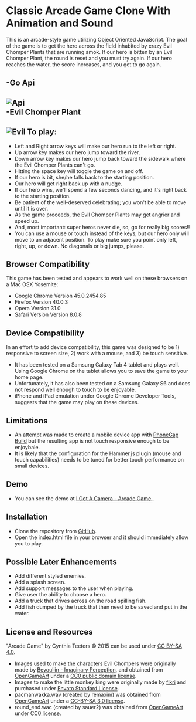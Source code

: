 
# Classic Arcade Game Clone With Animation and Sound

This is an arcade-style game utilizing Object Oriented JavaScript. The goal of the game is to get the hero across the field inhabited by crazy Evil Chomper Plants that are running amok. If our hero is bitten by an Evil Chomper Plant, the round is reset and you must try again. If our hero reaches the water, the score increases, and you get to go again.

-Go Api
---
![Api](images/wu-idle.png)  
-Evil Chomper Plant
---
![Evil](images/evil-red-flower-2.png)
To play:
---
- Left and Right arrow keys will make our hero run to the left or right.
- Up arrow key makes our hero jump toward the river.
- Down arrow key makes our hero jump back toward the sidewalk where the Evil Chomper Plants can't go.
- Hitting the space key will toggle the game on and off.
- If our hero is bit, she/he falls back to the starting position.
- Our hero will get right back up with a nudge.
- If our hero wins, we'll spend a few seconds dancing, and it's right back to the starting position.
- Be patient of the well-deserved celebrating; you won't be able to move until it is over.
- As the game proceeds, the Evil Chomper Plants may get angrier and speed up.
- And, most important: super heros never die, so, go for really big scores!!
- You can use a mouse or touch instead of the keys, but our hero only will move to an adjacent position. To play make sure you point only left, right, up, or down. No diagonals or big jumps, please.

Browser Compatibility
---
This game has been tested and appears to work well on these browsers on a Mac OSX Yosemite:
* Google Chrome Version 45.0.2454.85
* Firefox Version 40.0.3
* Opera Version 31.0
* Safari Version Version 8.0.8

Device Compatibility
---
In an effort to add device compatibility, this game was designed to be 1) responsive to screen size, 2) work with a mouse, and 3) be touch sensitive.
- It has been tested on a Samsung Galaxy Tab 4 tablet and plays well. Using Google Chrome on the tablet allows you to save the game to your home page.
- Unfortunately, it has also been tested on a Samsung Galaxy S6 and does not respond well enough to touch to be enjoyable.
- iPhone and iPad emulation under Google Chrome Developer Tools, suggests that the game may play on these devices.

Limitations
---
- An attempt was made to create a mobile device app with [PhoneGap Build](https://build.phonegap.com/apps) but the resulting app is not touch responsive enough to be enjoybale.
- It is likely that the configuration for the Hammer.js plugin (mouse and touch capabilities) needs to be tuned for better touch performance on small devices.

Demo
---
- You can see the demo at [I Got A Camera - Arcade Game ](http://igotacamera.com/arcade/).

## Installation
- Clone the repository from [GitHub](http://GitHub.com/cynthiateeters/arcade-game).
- Open the index.html file in your browser and it should immediately allow you to play.

## Possible Later Enhancements
- Add different styled enemies.
- Add a splash screen.
- Add support messages to the user when playing.
- Give user the ability to choose a hero.
- Add a truck that drives across on the road spilling fish.
- Add fish dumped by the truck that then need to be saved and put in the water.

## License and Resources
"Arcade Game" by Cynthia Teeters © 2015 can be used under [CC BY-SA 4.0](http://creativecommons.org/licenses/by-sa/4.0/).
- Images used to make the characters Evil Chompers were originally made by [Bevouliin - Imaginary Perception](http://bevouliin.com), and obtained from [OpenGameArt](http://opengameart.org) under a [CC0 public domain license](http://creativecommons.org/publicdomain/zero/1.0/).
- Images to make the little monkey king were originally made by [fikri](http://graphicriver.net/user/fikri) and purchased under [Envato Standard License](http://graphicriver.net/licenses/standard?license=regular).
- pacmanwakka.wav (created by remaxim) was obtained from [OpenGameArt](http://opengameart.org/content/pacman-clone-wakka-sound) under a [CC-BY-SA 3.0 license](http://creativecommons.org/licenses/by-sa/3.0/).
- round_end.wac (created by sauer2) was obtained from [OpenGameArt](http://opengameart.org/content/oldschool-win-and-die-jump-and-run-soundscreated) under [CC0 license](http://creativecommons.org/publicdomain/zero/1.0/).
